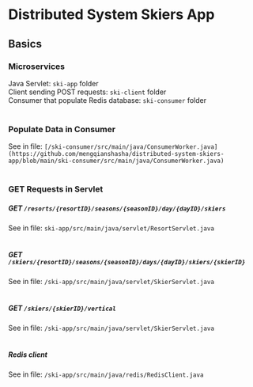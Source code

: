 # Distributed System Skiers App

## Basics
### Microservices
Java Servlet: `ski-app` folder <br>
Client sending POST requests: `ski-client` folder <br>
Consumer that populate Redis database: `ski-consumer` folder
<br/><br/>

### Populate Data in Consumer
See in file: `[/ski-consumer/src/main/java/ConsumerWorker.java](https://github.com/mengqianshasha/distributed-system-skiers-app/blob/main/ski-consumer/src/main/java/ConsumerWorker.java)`
<br/><br/>

### GET Requests in Servlet
##### GET `/resorts/{resortID}/seasons/{seasonID}/day/{dayID}/skiers`
See in file: `ski-app/src/main/java/servlet/ResortServlet.java`
<br/><br/>

##### GET `/skiers/{resortID}/seasons/{seasonID}/days/{dayID}/skiers/{skierID}`
See in file: `/ski-app/src/main/java/servlet/SkierServlet.java`
<br/><br/>

##### GET `/skiers/{skierID}/vertical`
See in file: `/ski-app/src/main/java/servlet/SkierServlet.java`
<br/><br/>

##### Redis client
See in file: `/ski-app/src/main/java/redis/RedisClient.java`
